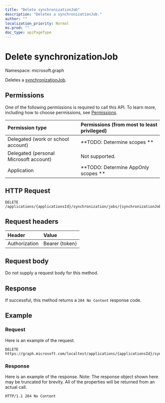 ```yaml
---
title: "Delete synchronizationJob"
description: "Deletes a synchronizationJob."
author: ""
localization_priority: Normal
ms.prod: ""
doc_type: apiPageType
---
```


# Delete synchronizationJob

Namespace: microsoft.graph

Deletes a [synchronizationJob](../resources/synchronizationjob.md).

## Permissions
One of the following permissions is required to call this API. To learn more, including how to choose permissions, see [Permissions](/concepts/permissions-reference.md).

|Permission type|Permissions (from most to least privileged)|
|:---|:---|
|Delegated (work or school account)|**TODO: Determine scopes **|
|Delegated (personal Microsoft account)|Not supported.|
|Application|**TODO: Determine AppOnly scopes **|

## HTTP Request
<!-- {
  "blockType": "ignored"
}
-->
``` http
DELETE /applications/{applicationsId}/synchronization/jobs/{synchronizationJobId}
```

## Request headers
|Header|Value|
|:---|:---|
|Authorization|Bearer {token}|

## Request body
Do not supply a request body for this method.

## Response
If successful, this method returns a `204 No Content` response code.

## Example

### Request
Here is an example of the request.
<!-- {
  "blockType": "request",
  "name": "delete_synchronizationjob"
}
-->
``` http
DELETE https://graph.microsoft.com/localtest/applications/{applicationsId}/synchronization/jobs/{synchronizationJobId}
```

### Response
Here is an example of the response. Note: The response object shown here may be truncated for brevity. All of the properties will be returned from an actual call.
<!-- {
  "blockType": "response",
  "truncated": true
}
-->
``` http
HTTP/1.1 204 No Content
```

